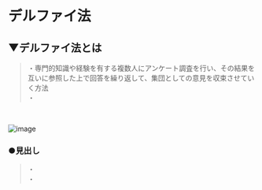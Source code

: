 # デルファイ法

## ▼デルファイ法とは
>・専門的知識や経験を有する複数人にアンケート調査を行い、その結果を互いに参照した上で回答を繰り返して、集団としての意見を収束させていく方法<br>
>・<br>
<br>

![image](https://github.com/SHOKI-SATO/TIL/assets/81621944/c49f08c4-7ca8-45a6-8c4e-65a0b4238087)<br>


### ●見出し
>・<br>
>・<br>
<br>

